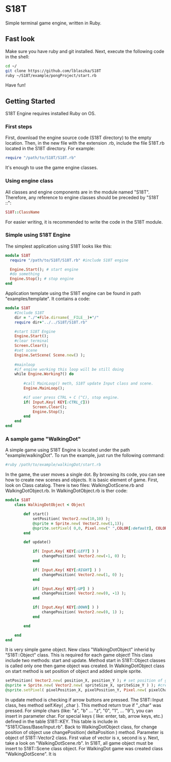 # S18T
Simple terminal game engine, written in Ruby.

## Fast look
Make sure you have ruby and git installed. Next, execute the following code in the shell:
```bash
cd ~/
git clone https://github.com/lblaszka/S18T
ruby ~/S18T/example/pongProject/start.rb

```
Have fun!

## Getting Started
S18T Engine requires installed Ruby on OS.
### First steps
First, download the engine source code (S18T directory) to the empty location. Then, in the new file with the extension .rb, include the file S18T.rb located in the S18T directory. For example:
```Ruby
require "/path/to/S18T/S18T.rb"
```
It's enough to use the game engine classes.

### Using engine class
All classes and engine components are in the module named "S18T". Therefore, any reference to engine classes should be preceded by "S18T ::":
```Ruby
S18T::ClassName
```
For easier writing, it is recommended to write the code in the S18T module.

### Simple using S18T Engine
The simplest application using S18T looks like this:
```Ruby
module S18T
  require "/path/to/S18T/S18T.rb" #include S18T engine

  Engine.Start(); # start engine
  #do something
  Engine.Stop(); # stop engine
end
```
Application template using the S18T engine can be found in path "examples/template". It contains a code:
```Ruby
module S18T
    #Include S18T
    dir = "./"+File.dirname(__FILE__)+"/"
    require dir+"../../S18T/S18T.rb"

    #start S18T Engine
    Engine.Start();
    #clear terminal
    Screen.Clear();
    #set scene
    Engine.SetScene( Scene.new() );
    
    #mainloop
    #if engine working this loop will be still doing
    while Engine.Working?() do
        
        #call MainLoop() meth, S18T update Input class and scene.
        Engine.MainLoop();

        #if user press CTRL + C (^C), stop engine.
        if( Input.Key( KEY[:CTRL_C]))
            Screen.Clear();
            Engine.Stop();
        end
    end
end
```

### A sample game "WalkingDot"
A simple game using S18T Engine is located under the path "example/walkingDot". To run the example, just run the following command:
```Bash
#ruby /path/to/example/walkingDot/start.rb
```
In the game, the user moves a single dot. By browsing its code, you can see how to create new scenes and objects. It is basic element of game.
First, look on Class catalog. There is two files: WalkingDotScene.rb and WalkingDotObject.rb. In WalkingDotObject.rb is ther code:
```ruby
module S18T
    class WalkingDotObject < Object

        def start()
            setPosition( Vector2.new(10,10) );
            @sprite = Sprite.new( Vector2.new(1,1));
            @sprite.setPixel( 0,0, Pixel.new(" ",COLOR[:default], COLOR[:blue]));
        end

        def update()

            if( Input.Key( KEY[:LEFT] ) )
                changePosition( Vector2.new(-1, 0) );
            end

            if( Input.Key( KEY[:RIGHT] ) )
                changePosition( Vector2.new(1, 0) );
            end

            if( Input.Key( KEY[:UP] ) )
                changePosition( Vector2.new(0, -1) );
            end

            if( Input.Key( KEY[:DOWN] ) )
                changePosition( Vector2.new(0, 1) );
            end

        end

    end
end
```
It is very simple game object. New class "WalkingDotObject" inherid by "S18T::Object" class. This is required for each game object!
This class include two methods: start and update. Method start in S18T::Object classes is called only one then game object was created. In WalkingDotObject class on start method is set position of object and added simple sprite.
```ruby
setPosition( Vector2.new( position_X, position_Y ); # set position of game object
@sprite = Sprite.new( Vector2.new( spriteSize_X, spriteSize_Y ) ); #created new S18T::Sprite object and set as @sprite 
@sprite.setPixel( pixelPosition_X, pixelPosition_Y, Pixel.new( pixelChar, fontColor, backgroundColor ) ); #in created sprite on size 1x1, set pixel on position x and y.
```
In update method is checking if arrow buttons are pressed. The S18T::Input class, hes method self.Key( \_char ). This method return true if "\_char" was pressed. For simple chars (like: "a", "b" ... "z", "0", "1", ... "9"), you can insert in parameter char. For special keys ( like: enter, tab, arrow keys, etc.) defined in the table S18T::KEY. This table is include in "S18T/Class/Base/Input.rb". Back to WalkingDotObject class, for change position of object use changePosition( deltaPosition ) method. Parameter is object of S18T::Vector2 class. First value of vector is x, second is y.
Next, take a look on "WalkingDotScene.rb". In S18T, all game object must be insert to S18T::Scene class object. For WalkingDot game was created class "WalkingDotScene". It is 
